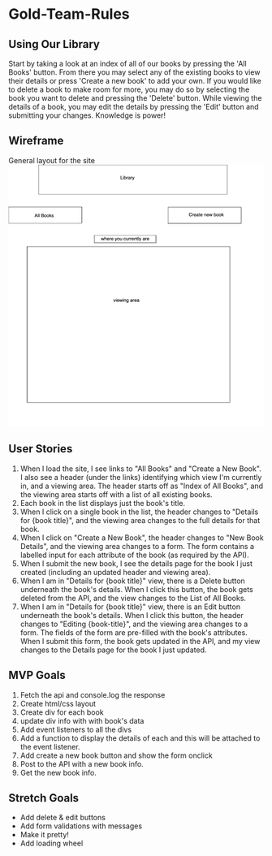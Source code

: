 # Gold-Team-Rules
## Using Our Library
Start by taking a look at an index of all of our books by pressing the 'All Books' button. From there you may select any of the existing books to view their details or press 'Create a new book' to add your own. If you would like to delete a book to make room for more, you may do so by selecting the book you want to delete and pressing the 'Delete' button. While viewing the details of a book, you may edit the details by pressing the 'Edit' button and submitting your changes. Knowledge is power!
## Wireframe
General layout for the site
![wireframe](./assets/wireframes/basic-layout.png)
## User Stories
1. When I load the site, I see links to "All Books" and "Create a New Book". I also see a header (under the links) identifying which view I'm currently in, and a viewing area. The header starts off as "Index of All Books", and the viewing area starts off with a list of all existing books.
2. Each book in the list displays just the book's title.
3. When I click on a single book in the list, the header changes to "Details for {book title}", and the viewing area changes to the full details for that book.
4. When I click on "Create a New Book", the header changes to "New Book Details", and the viewing area changes to a form. The form contains a labelled input for each attribute of the book (as required by the API).
5. When I submit the new book, I see the details page for the book I just created (including an updated header and viewing area).
6. When I am in "Details for {book title}" view, there is a Delete button underneath the book's details. When I click this button, the book gets deleted from the API, and the view changes to the List of All Books.
7. When I am in "Details for {book title}" view, there is an Edit button underneath the book's details. When I click this button, the header changes to "Editing {book-title}", and the viewing area changes to a form. The fields of the form are pre-filled with the book's attributes. When I submit this form, the book gets updated in the API, and my view changes to the Details page for the book I just updated.
## MVP Goals
1. Fetch the api and console.log the response
2. Create html/css layout
3. Create div for each book
4. update div info with with book's data
5. Add event listeners to all the divs
6. Add a function to display the details of each and this will be attached to the event listener.
7. Add create a new book button and show the form onclick
8. Post to the API with a new book info.
9. Get the new book info.
## Stretch Goals
- Add delete & edit buttons
- Add form validations with messages
- Make it pretty!
- Add loading wheel